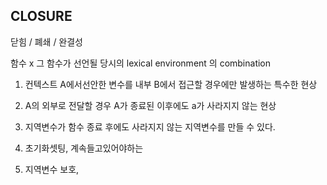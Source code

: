 ## CLOSURE

닫힘 / 폐쇄 / 완결성

함수 x 그 함수가 선언될 당시의 lexical environment 의 combination

1. 컨텍스트 A에서선안한 변수를 내부 B에서 접근할 경우에만 발생하는 특수한 현상
2. A의 외부로 전달할 경우 A가 종료된 이후에도 a가 사라지지 않는 현상



1. 지역변수가 함수 종료 후에도 사라지지 않는 지역변수를 만들  수 있다.
2. 초기화셋팅, 계속들고있어야하는
3. 지역변수 보호,



